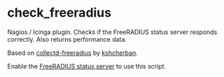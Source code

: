 # check_freeradius

Nagios / Icinga plugin. Checks if the FreeRADIUS status server responds correctly. Also returns performance data.

Based on [collectd-freeradius](https://github.com/kshcherban/collectd-freeradius) by [kshcherban](https://github.com/kshcherban/collectd-freeradius).

Enable the [FreeRADIUS status server](http://wiki.freeradius.org/config/Status) to use this script. 

